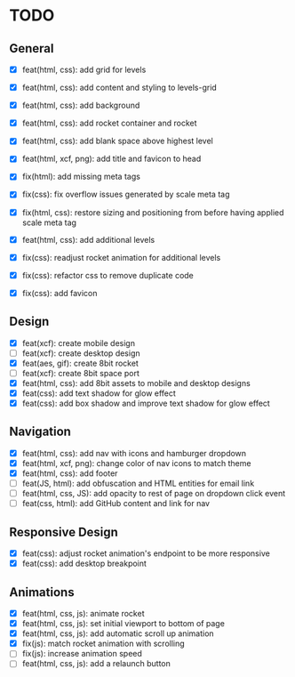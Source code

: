 # TODO

## General 
  - [X] feat(html, css): add grid for levels
  - [X] feat(html, css): add content and styling to levels-grid
  - [X] feat(html, css): add background
  - [X] feat(html, css): add rocket container and rocket
  - [X] feat(html, css): add blank space above highest level
  - [X] feat(html, xcf, png): add title and favicon to head
  - [X] fix(html): add missing meta tags
  - [X] fix(css): fix overflow issues generated by scale meta tag
  - [X] fix(html, css): restore sizing and positioning from before having applied scale meta tag
  - [X] feat(html, css): add additional levels
  - [X] fix(css): readjust rocket animation for additional levels
  - [X] fix(css): refactor css to remove duplicate code
  - [X] fix(css): add favicon


## Design
  - [X] feat(xcf): create mobile design
  - [ ] feat(xcf): create desktop design
  - [X] feat(aes, gif): create 8bit rocket
  - [ ] feat(xcf): create 8bit space port
  - [X] feat(html, css): add 8bit assets to mobile and desktop designs
  - [X] feat(css): add text shadow for glow effect
  - [X] feat(css): add box shadow and improve text shadow for glow effect

## Navigation
 - [X] feat(html, css): add nav with icons and hamburger dropdown
 - [X] feat(html, xcf, png): change color of nav icons to match theme
 - [X] feat(html, css): add footer
 - [ ] feat(JS, html): add obfuscation and HTML entities for email link
 - [ ] feat(html, css, JS): add opacity to rest of page on dropdown click event
 - [ ] feat(css, html): add GitHub content and link for nav

## Responsive Design
- [X] feat(css): adjust rocket animation's endpoint to be more responsive
- [X] feat(css): add desktop breakpoint

## Animations
  - [X] feat(html, css, js): animate rocket
  - [X] feat(html, css, js): set initial viewport to bottom of page
  - [X] feat(html, css, js): add automatic scroll up animation
  - [X] fix(js): match rocket animation with scrolling
  - [ ] fix(js): increase animation speed
  - [ ] feat(html, css, js): add a relaunch button